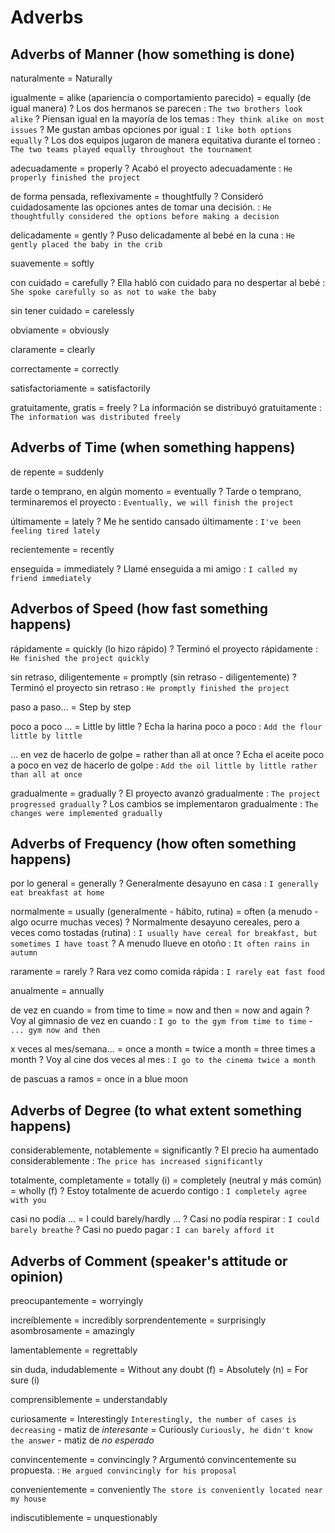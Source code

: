 # Adverbs

## Adverbs of Manner (how something is done)

naturalmente = Naturally

igualmente
    = <verb> alike (apariencia o comportamiento parecido)
    = equally (de igual manera)
    ? Los dos hermanos se parecen : `The two brothers look alike`
    ? Piensan igual en la mayoría de los temas : `They think alike on most issues`
    ? Me gustan ambas opciones por igual : `I like both options equally`
    ? Los dos equipos jugaron de manera equitativa durante el torneo : `The two teams played equally throughout the tournament`

adecuadamente = properly
    ? Acabó el proyecto adecuadamente : `He properly finished the project`

de forma pensada, reflexivamente
    = thoughtfully
    ? Consideró cuidadosamente las opciones antes de tomar una decisión. : `He thoughtfully considered the options before making a decision`

delicadamente = gently
    ? Puso delicadamente al bebé en la cuna : `He gently placed the baby in the crib`

suavemente = softly

con cuidado = carefully
    ? Ella habló con cuidado para no despertar al bebé : `She spoke carefully so as not to wake the baby`

sin tener cuidado = carelessly

obviamente = obviously

claramente = clearly

correctamente = correctly

satisfactoriamente = satisfactorily

gratuitamente, gratis = freely
    ? La información se distribuyó gratuitamente : `The information was distributed freely`

## Adverbs of Time (when something happens)

de repente = suddenly

tarde o temprano, en algún momento = eventually
    ? Tarde o temprano, terminaremos el proyecto : `Eventually, we will finish the project`

últimamente = lately
    ? Me he sentido cansado últimamente : `I've been feeling tired lately`

recientemente = recently

enseguida = immediately
    ? Llamé enseguida a mi amigo : `I called my friend immediately`

## Adverbos of Speed (how fast something happens)


rápidamente
    = quickly (lo hizo rápido)
    ? Terminó el proyecto rápidamente : `He finished the project quickly`

sin retraso, diligentemente
    = promptly (sin retraso - diligentemente)
    ? Terminó el proyecto sin retraso : `He promptly finished the project`

paso a paso...
    = Step by step

poco a poco ...
    = Little by little
    ? Echa la harina poco a poco : `Add the flour little by little`

... en vez de hacerlo de golpe = rather than all at once
    ? Echa el aceite poco a poco en vez de hacerlo de golpe : `Add the oil little by little rather than all at once`

gradualmente = gradually
    ? El proyecto avanzó gradualmente : `The project progressed gradually`
    ? Los cambios se implementaron gradualmente : `The changes were implemented gradually`


## Adverbs of Frequency (how often something happens)

por lo general = generally
    ? Generalmente desayuno en casa : `I generally eat breakfast at home`

normalmente
    = usually (generalmente - hábito, rutina)
    = often (a menudo - algo ocurre muchas veces)
    ? Normalmente desayuno cereales, pero a veces como tostadas (rutina) : `I usually have cereal for breakfast, but sometimes I have toast`
    ? A menudo llueve en otoño : `It often rains in autumn`

raramente = rarely
    ? Rara vez como comida rápida : `I rarely eat fast food`

anualmente = annually

de vez en cuando
    = from time to time
    = now and then
    = now and again
    ? Voy al gimnasio de vez en cuando : `I go to the gym from time to time` - `... gym now and then`

x veces al mes/semana...
    = once a month
    = twice a month
    = three times a month
    ? Voy al cine dos veces al mes : `I go to the cinema twice a month`

de pascuas a ramos = once in a blue moon

## Adverbs of Degree (to what extent something happens)

considerablemente, notablemente = significantly
    ? El precio ha aumentado considerablemente : `The price has increased significantly`

totalmente, completamente
    = totally (i)
    = completely (neutral y más común)
    = wholly (f)
    ? Estoy totalmente de acuerdo contigo : `I completely agree with you`

casi no podía ... = I could barely/hardly ...
    ? Casi no podía respirar : `I could barely breathe`
    ? Casi no puedo pagar : `I can barely afford it`

## Adverbs of Comment (speaker's attitude or opinion)


preocupantemente = worryingly

increíblemente = incredibly
sorprendentemente = surprisingly
asombrosamente = amazingly

lamentablemente = regrettably

sin duda, indudablemente
    = Without any doubt (f)
    = Absolutely (n)
    = For sure (i)

comprensiblemente = understandably

curiosamente
    = Interestingly `Interestingly, the number of cases is decreasing`
        - matiz de _interesante_
    = Curiously `Curiously, he didn't know the answer`
        - matiz de _no esperado_

convincentemente = convincingly
    ? Argumentó convincentemente su propuesta. : `He argued convincingly for his proposal`

convenientemente = conveniently `The store is conveniently located near my house`

indiscutiblemente = unquestionably
